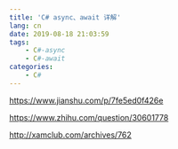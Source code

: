 ```yaml
---
title: 'C# async、await 详解'
lang: cn
date: 2019-08-18 21:03:59
tags:
    - C#-async
    - C#-await
categories:
    - C#
---
```




https://www.jianshu.com/p/7fe5ed0f426e

https://www.zhihu.com/question/30601778

http://xamclub.com/archives/762
